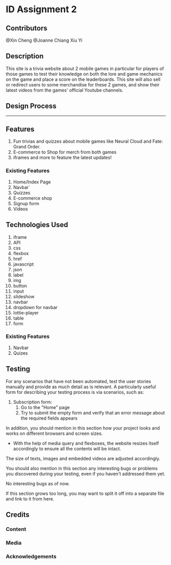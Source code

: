 # ID Assignment 2

## Contributors
@Xin Cheng
@Joanne Chiang Xiu Yi

## Description
This site is a trivia website about 2 mobile games in particular for players of those games to test their knowledge on both the lore and game mechanics on the game and place a score on the leaderboards. This site will also sell or redirect users to some merchandise for these 2 games, and show their latest videos from the games' official Youtube channels. 

## Design Process
---

## Features
1) Fun trivias and quizzes about mobile games like Neural Cloud and Fate: Grand Order.
2) E-commerce to Shop for merch from both games
3) iframes and more to feature the latest updates!

### Existing Features
1) Home/Index Page
2) Navbar`
3) Quizzes
4) E-commerce shop
5) Signup form
6) Videos

## Technologies Used
1) iframe
2) API
3) css
4) flexbox
5) href
6) javascript
7) json
8) label
9) img
10) button
11) input
12) slideshow
13) navbar
14) dropdown for navbar
15) lottie-player
16) table
17) form

### Existing Features
1) Navbar
2) Quizes

## Testing

For any scenarios that have not been automated, test the user stories manually and provide as much detail as is relevant. A particularly useful form for describing your testing process is via scenarios, such as:

1. Subscription form:
    1. Go to the "Home" page
    2. Try to submit the empty form and verify that an error message about the required fields appears

In addition, you should mention in this section how your project looks and works on different browsers and screen sizes.
-	With the help of media query and flexboxes, the website resizes itself accordingly to ensure all the contents will be intact.

The size of texts, images and embedded videos are adjusted accordingly.

You should also mention in this section any interesting bugs or problems you discovered during your testing, even if you haven't addressed them yet.

No interesting bugs as of now.

If this section grows too long, you may want to split it off into a separate file and link to it from here.

## Credits

### Content

### Media

### Acknowledgements

